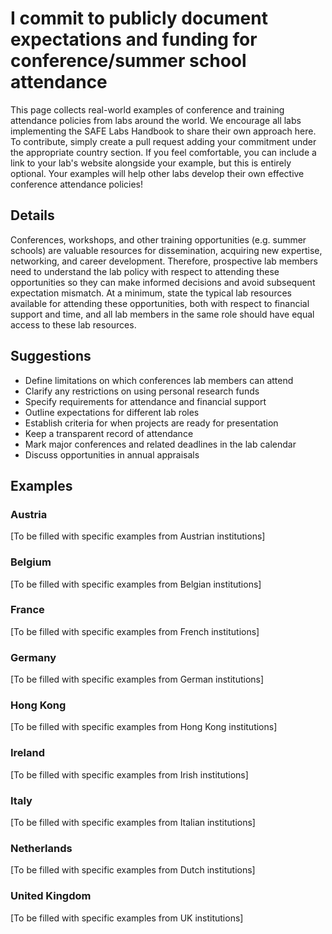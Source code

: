 # I commit to publicly document expectations and funding for conference/summer school attendance

This page collects real-world examples of conference and training attendance policies from labs around the world. We encourage all labs implementing the SAFE Labs Handbook to share their own approach here. To contribute, simply create a pull request adding your commitment under the appropriate country section. If you feel comfortable, you can include a link to your lab's website alongside your example, but this is entirely optional. Your examples will help other labs develop their own effective conference attendance policies!

## Details
Conferences, workshops, and other training opportunities (e.g. summer schools) are valuable resources for dissemination, acquiring new expertise, networking, and career development. Therefore, prospective lab members need to understand the lab policy with respect to attending these opportunities so they can make informed decisions and avoid subsequent expectation mismatch. At a minimum, state the typical lab resources available for attending these opportunities, both with respect to financial support and time, and all lab members in the same role should have equal access to these lab resources.

## Suggestions
- Define limitations on which conferences lab members can attend
- Clarify any restrictions on using personal research funds
- Specify requirements for attendance and financial support
- Outline expectations for different lab roles
- Establish criteria for when projects are ready for presentation
- Keep a transparent record of attendance
- Mark major conferences and related deadlines in the lab calendar
- Discuss opportunities in annual appraisals

## Examples

### Austria
[To be filled with specific examples from Austrian institutions]

### Belgium
[To be filled with specific examples from Belgian institutions]

### France
[To be filled with specific examples from French institutions]

### Germany
[To be filled with specific examples from German institutions]

### Hong Kong
[To be filled with specific examples from Hong Kong institutions]

### Ireland
[To be filled with specific examples from Irish institutions]

### Italy
[To be filled with specific examples from Italian institutions]

### Netherlands
[To be filled with specific examples from Dutch institutions]

### United Kingdom
[To be filled with specific examples from UK institutions]
